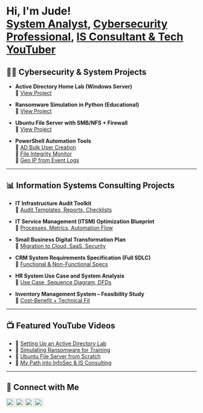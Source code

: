 <h1>Hi, I'm Jude!<br/>
  <a href="https://github.com/TheSyAnalyst">System Analyst</a>, 
  <a href="https://www.linkedin.com/in/YOUR-LINKEDIN/">Cybersecurity Professional</a>, 
  <a href="https://www.youtube.com/c/YOUR-YOUTUBE-CHANNEL">IS Consultant & Tech YouTuber</a>
</h1>

<h2>👨‍💻 Cybersecurity & System Projects</h2>

- <b>Active Directory Home Lab (Windows Server)</b><br/>
  🔗 <a href="https://github.com/TheSyAnalyst/AD-Home-Lab">View Project</a>

- <b>Ransomware Simulation in Python (Educational)</b><br/>
  🔗 <a href="https://github.com/TheSyAnalyst/Python-Ransomware-Sim">View Project</a>

- <b>Ubuntu File Server with SMB/NFS + Firewall</b><br/>
  🔗 <a href="https://github.com/TheSyAnalyst/Ubuntu-File-Server">View Project</a>

- <b>PowerShell Automation Tools</b><br/>
  🔹 <a href="https://github.com/TheSyAnalyst/AD-Bulk-User-Script">AD Bulk User Creation</a><br/>
  🔹 <a href="https://github.com/TheSyAnalyst/FIM-Powershell">File Integrity Monitor</a><br/>
  🔹 <a href="https://github.com/TheSyAnalyst/RDP-Geo-Tracker">Geo IP from Event Logs</a>

---

<h2>📊 Information Systems Consulting Projects</h2>

- <b>IT Infrastructure Audit Toolkit</b><br/>
  🔗 <a href="https://github.com/TheSyAnalyst/IT-Audit-Kit">Audit Templates, Reports, Checklists</a>

- <b>IT Service Management (ITSM) Optimization Blueprint</b><br/>
  🔗 <a href="https://github.com/TheSyAnalyst/ITSM-Blueprint">Processes, Metrics, Automation Flow</a>

- <b>Small Business Digital Transformation Plan</b><br/>
  🔗 <a href="https://github.com/TheSyAnalyst/SMB-Transformation">Migration to Cloud, SaaS, Security</a>

- <b>CRM System Requirements Specification (Full SDLC)</b><br/>
  🔗 <a href="https://github.com/TheSyAnalyst/CRM-Requirements">Functional & Non-Functional Specs</a>

- <b>HR System Use Case and System Analysis</b><br/>
  🔗 <a href="https://github.com/TheSyAnalyst/HRIS-UseCase">Use Case, Sequence Diagram, DFDs</a>

- <b>Inventory Management System – Feasibility Study</b><br/>
  🔗 <a href="https://github.com/TheSyAnalyst/Inventory-Feasibility">Cost-Benefit + Technical Fit</a>

---

<h2>📺 Featured YouTube Videos</h2>

- 🎥 <a href="https://www.youtube.com/watch?v=YOUR_VIDEO_1">Setting Up an Active Directory Lab</a><br/>
- 🎥 <a href="https://www.youtube.com/watch?v=YOUR_VIDEO_2">Simulating Ransomware for Training</a><br/>
- 🎥 <a href="https://www.youtube.com/watch?v=YOUR_VIDEO_3">Ubuntu File Server from Scratch</a><br/>
- 🎥 <a href="https://www.youtube.com/watch?v=YOUR_VIDEO_4">My Path into InfoSec & IS Consulting</a>

---

<h2>🤝 Connect with Me</h2>

<a href="https://www.youtube.com/c/YOUR-YOUTUBE-CHANNEL">
  <img align="left" alt="YouTube" width="22px" src="https://cdn.jsdelivr.net/npm/simple-icons@v3/icons/youtube.svg" />
</a>
<a href="https://x.com/revamped_kojo?s=21">
  <img align="left" alt="Twitter" width="22px" src="https://cdn.jsdelivr.net/npm/simple-icons@v3/icons/twitter.svg" />
</a>
<a href="https://www.linkedin.com/in/judewalinc/">
  <img align="left" alt="LinkedIn" width="22px" src="https://cdn.jsdelivr.net/npm/simple-icons@v3/icons/linkedin.svg" />
</a>
<a href="https://instagram.com/_thebumbleb">
  <img align="left" alt="Instagram" width="22px" src="https://cdn.jsdelivr.net/npm/simple-icons@v3/icons/instagram.svg" />
</a>
<br/><br/>
